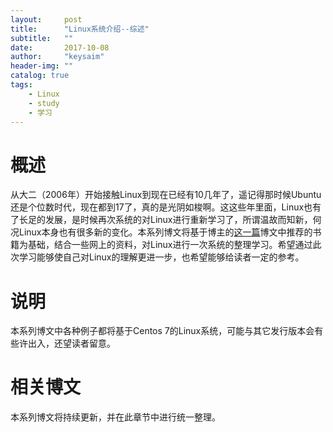 ```yaml
---
layout:     post
title:      "Linux系统介绍--综述"
subtitle:   ""
date:       2017-10-08
author:     "keysaim"
header-img: ""
catalog: true
tags:
    - Linux
    - study
    - 学习
---
```


# 概述

从大二（2006年）开始接触Linux到现在已经有10几年了，遥记得那时候Ubuntu还是个位数时代，现在都到17了，真的是光阴如梭啊。这这些年里面，Linux也有了长足的发展，是时候再次系统的对Linux进行重新学习了，所谓温故而知新，何况Linux本身也有很多新的变化。本系列博文将基于博主的[这一篇](https://keysaim.github.io/2017/08/18/linux-learning-materials/)博文中推荐的书籍为基础，结合一些网上的资料，对Linux进行一次系统的整理学习。希望通过此次学习能够使自己对Linux的理解更进一步，也希望能够给读者一定的参考。

# 说明

本系列博文中各种例子都将基于Centos 7的Linux系统，可能与其它发行版本会有些许出入，还望读者留意。

# 相关博文

本系列博文将持续更新，并在此章节中进行统一整理。
